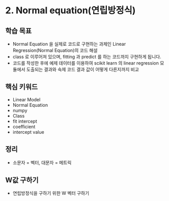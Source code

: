 # 2. Normal equation(연립방정식)
## 학습 목표
- Normal Equation 을 실제로 코드로 구현하는 과제인 Linear Regression(Normal
Equation)의 코드 해설 
- class 로 이루어져 있으며, fitting 과 predict 를 하는 코드까지 구현하게
됩니다. 
- 코드를 작성한 후에 예제 데이터를 이용하여 scikit learn 의 linear regression 모듈에서 도출되는 결과와
숙제 코드 결과 값이 어떻게 다른지까지 비교

## 핵심 키워드
- Linear Model
- Normal Equation
- numpy
- Class
- fit intercept
- coefficient
- intercept value

## 정리
- 소문자 = 벡터, 대문자 = 메트릭   


## W값 구하기
- 연립방정식을 구하기 위한 W 벡터 구하기